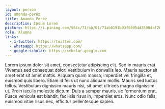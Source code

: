 ```yaml
---
layout: person
id: amanda-perez
title: Amanda Perez
description: Ipsum Lorem
picture: https://i.pinimg.com/564x/71/ab/01/71ab0191b93f86954d35904af20c1f11.jpg
role: Alumna
links:
  - x-twitter: https://twitter.com/
  - whatsapp: https://whatsapp.com/
  - google-scholar: https://scholar.google.com
---
```


Lorem ipsum dolor sit amet, consectetur adipiscing elit. Sed in mauris erat. Vivamus sed consequat dolor. Vestibulum in convallis leo. Mauris auctor sit amet erat sit amet mattis. Aliquam quam massa, imperdiet vel fringilla et, euismod quis libero. Etiam id felis ut nunc aliquam mollis. Mauris sed luctus tellus. Vestibulum dignissim mauris nisi, sit amet ultrices magna dignissim ut. Proin iaculis molestie dictum. Duis a semper mauris, ac fermentum erat. Fusce vehicula est blandit, facilisis risus in, imperdiet eros. Nunc odio felis, euismod vitae risus nec, efficitur pellentesque sapien.

